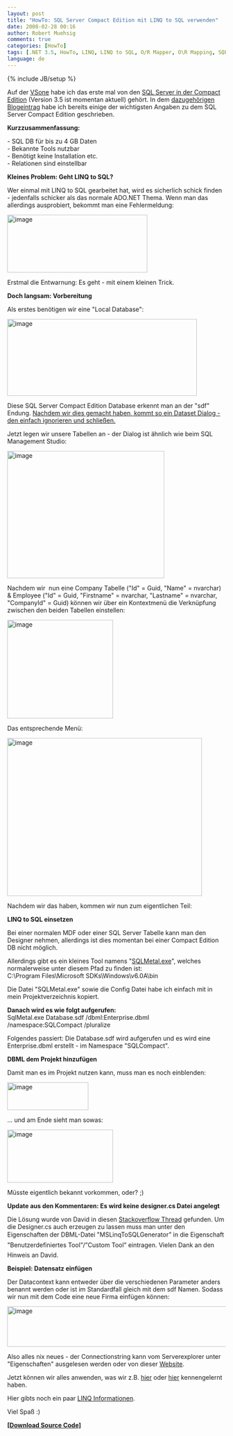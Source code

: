```yaml
---
layout: post
title: "HowTo: SQL Server Compact Edition mit LINQ to SQL verwenden"
date: 2008-02-28 00:16
author: Robert Muehsig
comments: true
categories: [HowTo]
tags: [.NET 3.5, HowTo, LINQ, LINQ to SQL, O/R Mapper, O\R Mapping, SQL Server, SQL Server Compact Edition]
language: de
---
```

{% include JB/setup %}
<p>Auf der <a href="http://www.vsone.de/">VSone</a> habe ich das erste mal von den <a href="http://www.microsoft.com/sql/editions/compact/default.mspx">SQL Server in der Compact Edition</a> (Version 3.5 ist momentan aktuell) gehört. In dem <a href="{{BASE_PATH}}/2008/02/17/vsone-tag-2-wcf-sql-server-compact-edition-systemaddin-adonet-entity-framework-adonet-data-services-astoria/">dazugehörigen Blogeintrag</a> habe ich bereits einige der wichtigsten Angaben zu dem SQL Server Compact Edition geschrieben.</p>  <p><strong>Kurzzusammenfassung:</strong></p>  <p>- SQL DB für bis zu 4 GB Daten    <br />- Bekannte Tools nutzbar     <br />- Benötigt keine Installation etc.     <br />- Relationen sind einstellbar</p>  <p><strong>Kleines Problem: Geht LINQ to SQL?</strong></p>  <p>Wer einmal mit LINQ to SQL gearbeitet hat, wird es sicherlich schick finden - jedenfalls schicker als das normale ADO.NET Thema. Wenn man das allerdings ausprobiert, bekommt man eine Fehlermeldung:</p>  <p><a href="{{BASE_PATH}}/assets/wp-images-de/image291.png"><img style="border-right-width: 0px; border-top-width: 0px; border-bottom-width: 0px; border-left-width: 0px" border="0" alt="image" src="{{BASE_PATH}}/assets/wp-images-de/image-thumb270.png" width="323" height="133" /></a></p>  <p>Erstmal die Entwarnung: Es geht - mit einem kleinen Trick.</p>  <p><strong>Doch langsam: Vorbereitung</strong></p>  <p>Als erstes benötigen wir eine &quot;Local Database&quot;:</p>  <p><a href="{{BASE_PATH}}/assets/wp-images-de/image292.png"><img style="border-right-width: 0px; border-top-width: 0px; border-bottom-width: 0px; border-left-width: 0px" border="0" alt="image" src="{{BASE_PATH}}/assets/wp-images-de/image-thumb271.png" width="437" height="177" /></a></p>  <p>Diese SQL Server Compact Edition Database erkennt man an der &quot;sdf&quot; Endung. <u>Nachdem wir dies gemacht haben, kommt so ein Dataset Dialog - den einfach ignorieren und schließen.</u>&#160;</p>  <p>Jetzt legen wir unsere Tabellen an - der Dialog ist ähnlich wie beim SQL Management Studio:</p>  <p><a href="{{BASE_PATH}}/assets/wp-images-de/image293.png"><img style="border-right-width: 0px; border-top-width: 0px; border-bottom-width: 0px; border-left-width: 0px" border="0" alt="image" src="{{BASE_PATH}}/assets/wp-images-de/image-thumb272.png" width="362" height="293" /></a></p>  <p>Nachdem wir&#160; nun eine Company Tabelle (&quot;Id&quot; = Guid, &quot;Name&quot; = nvarchar) &amp; Employee (&quot;Id&quot; = Guid, &quot;Firstname&quot; = nvarchar, &quot;Lastname&quot; = nvarchar, &quot;CompanyId&quot; = Guid) können wir über ein Kontextmenü die Verknüpfung zwischen den beiden Tabellen einstellen:</p>  <p><a href="{{BASE_PATH}}/assets/wp-images-de/image294.png"><img style="border-right-width: 0px; border-top-width: 0px; border-bottom-width: 0px; border-left-width: 0px" border="0" alt="image" src="{{BASE_PATH}}/assets/wp-images-de/image-thumb273.png" width="244" height="227" /></a></p>  <p>Das entsprechende Menü:</p>  <p><a href="{{BASE_PATH}}/assets/wp-images-de/image295.png"><img style="border-right-width: 0px; border-top-width: 0px; border-bottom-width: 0px; border-left-width: 0px" border="0" alt="image" src="{{BASE_PATH}}/assets/wp-images-de/image-thumb274.png" width="449" height="364" /></a></p>  <p>Nachdem wir das haben, kommen wir nun zum eigentlichen Teil:</p>  <p><strong>LINQ to SQL einsetzen</strong></p>  <p>Bei einer normalen MDF oder einer SQL Server Tabelle kann man den Designer nehmen, allerdings ist dies momentan bei einer Compact Edition DB nicht möglich.</p>  <p>Allerdings gibt es ein kleines Tool namens &quot;<a href="http://msdn2.microsoft.com/de-de/library/bb386987.aspx">SQLMetal.exe</a>&quot;, welches normalerweise unter diesem Pfad zu finden ist:     <br />C:\Program Files\Microsoft SDKs\Windows\v6.0A\bin</p>  <p>Die Datei &quot;SQLMetal.exe&quot; sowie die Config Datei habe ich einfach mit in mein Projektverzeichnis kopiert.</p>  <p><strong>Danach wird es wie folgt aufgerufen:</strong>     <br />SqlMetal.exe Database.sdf /dbml:Enterprise.dbml /namespace:SQLCompact /pluralize</p>  <p>Folgendes passiert: Die Database.sdf wird aufgerufen und es wird eine Enterprise.dbml erstellt - im Namespace &quot;SQLCompact&quot;.</p>  <p><strong>DBML dem Projekt hinzufügen</strong></p>  <p>Damit man es im Projekt nutzen kann, muss man es noch einblenden:</p>  <p><a href="{{BASE_PATH}}/assets/wp-images-de/image296.png"><img style="border-right-width: 0px; border-top-width: 0px; border-bottom-width: 0px; border-left-width: 0px" border="0" alt="image" src="{{BASE_PATH}}/assets/wp-images-de/image-thumb275.png" width="187" height="64" /></a></p>  <p>... und am Ende sieht man sowas:</p>  <p><a href="{{BASE_PATH}}/assets/wp-images-de/image297.png"><img style="border-right-width: 0px; border-top-width: 0px; border-bottom-width: 0px; border-left-width: 0px" border="0" alt="image" src="{{BASE_PATH}}/assets/wp-images-de/image-thumb276.png" width="244" height="122" /></a></p>  <p>Müsste eigentlich bekannt vorkommen, oder? ;)</p>  <p><strong>Update aus den Kommentaren: Es wird keine designer.cs Datei angelegt</strong></p>  <p>Die Lösung wurde von David in diesen <a href="http://stackoverflow.com/questions/133515/autogeneration-of-a-datacontext-designer-file-when-using-sqlmetal-and-visual-stud">Stackoverflow Thread</a> gefunden. Um die Designer.cs auch erzeugen zu lassen muss man unter den Eigenschaften der DBML-Datei "MSLinqToSQLGenerator” in die Eigenschaft "Benutzerdefiniertes Tool”/”Custom Tool” eintragen. Vielen Dank an den Hinweis an David.</p>  <p><strong>Beispiel: Datensatz einfügen</strong></p>  <p>Der Datacontext kann entweder über die verschiedenen Parameter anders benannt werden oder ist im Standardfall gleich mit dem sdf Namen. Sodass wir nun mit dem Code eine neue Firma einfügen können:</p>  <p><a href="{{BASE_PATH}}/assets/wp-images-de/image298.png"><img style="border-right-width: 0px; border-top-width: 0px; border-bottom-width: 0px; border-left-width: 0px" border="0" alt="image" src="{{BASE_PATH}}/assets/wp-images-de/image-thumb277.png" width="634" height="93" /></a></p>  <p>Also alles nix neues - der Connectionstring kann vom Serverexplorer unter &quot;Eigenschaften&quot; ausgelesen werden oder von dieser <a href="http://www.connectionstrings.com/?carrier=sqlserver2005ce">Website</a>.</p>  <p>Jetzt können wir alles anwenden, was wir z.B. <a href="{{BASE_PATH}}/2008/01/21/howto-or-mapper-linq-to-sql-einfhrung-in-den-designer-1n-beziehungen/">hier</a> oder <a href="{{BASE_PATH}}/2008/01/21/howto-or-mapper-linq-to-sql-einfhrung-in-den-designer-1n-beziehungen/">hier</a> kennengelernt haben.</p>  <p>Hier gibts noch ein paar <a href="http://www.codeproject.com/KB/dotnet/Compact_LINQ.aspx#LINQ2SSCE">LINQ Informationen</a>.</p>  <p>Viel Spaß :)</p>  <p><strong><a href="{{BASE_PATH}}/assets/files/democode/sqlcompact/sqlcompact.zip">[Download Source Code]</a></strong></p>
